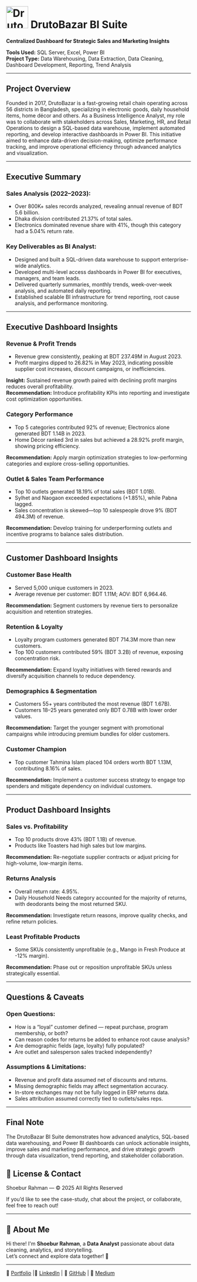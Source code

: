 # <img src="assets/drutobazar-high-resolution-logo-grayscale-transparento.png" alt="DrutoBazar Logo" width="60"/> DrutoBazar BI Suite
**Centralized Dashboard for Strategic Sales and Marketing Insights**

**Tools Used:** SQL Server, Excel, Power BI  
**Project Type:** Data Warehousing, Data Extraction, Data Cleaning, Dashboard Development, Reporting, Trend Analysis  

---

## Project Overview  
Founded in 2017, DrutoBazar is a fast-growing retail chain operating across 56 districts in Bangladesh, specializing in electronic goods, daily household items, home décor and others. As a Business Intelligence Analyst, my role was to collaborate with stakeholders across Sales, Marketing, HR, and Retail Operations to design a SQL-based data warehouse, implement automated reporting, and develop interactive dashboards in Power BI. This initiative aimed to enhance data-driven decision-making, optimize performance tracking, and improve operational efficiency through advanced analytics and visualization.

---

## Executive Summary  

### Sales Analysis (2022–2023):
- Over 800K+ sales records analyzed, revealing annual revenue of BDT 5.6 billion.  
- Dhaka division contributed 21.37% of total sales.  
- Electronics dominated revenue share with 41%, though this category had a 5.04% return rate.  

### Key Deliverables as BI Analyst:
- Designed and built a SQL-driven data warehouse to support enterprise-wide analytics.  
- Developed multi-level access dashboards in Power BI for executives, managers, and team leads.  
- Delivered quarterly summaries, monthly trends, week-over-week analysis, and automated daily reporting.  
- Established scalable BI infrastructure for trend reporting, root cause analysis, and performance monitoring.  

---

## Executive Dashboard Insights  

### Revenue & Profit Trends  
- Revenue grew consistently, peaking at BDT 237.49M in August 2023.  
- Profit margins dipped to 26.82% in May 2023, indicating possible supplier cost increases, discount campaigns, or inefficiencies.  

**Insight:** Sustained revenue growth paired with declining profit margins reduces overall profitability.  
**Recommendation:** Introduce profitability KPIs into reporting and investigate cost optimization opportunities.  

### Category Performance  
- Top 5 categories contributed 92% of revenue; Electronics alone generated BDT 1.14B in 2023.  
- Home Décor ranked 3rd in sales but achieved a 28.92% profit margin, showing pricing efficiency.  

**Recommendation:** Apply margin optimization strategies to low-performing categories and explore cross-selling opportunities.  

### Outlet & Sales Team Performance  
- Top 10 outlets generated 18.19% of total sales (BDT 1.01B).  
- Sylhet and Naogaon exceeded expectations (+1.85%), while Pabna lagged.  
- Sales concentration is skewed—top 10 salespeople drove 9% (BDT 494.3M) of revenue.  

**Recommendation:** Develop training for underperforming outlets and incentive programs to balance sales distribution.  

---

## Customer Dashboard Insights  

### Customer Base Health  
- Served 5,000 unique customers in 2023.  
- Average revenue per customer: BDT 1.11M; AOV: BDT 6,964.46.  

**Recommendation:** Segment customers by revenue tiers to personalize acquisition and retention strategies.  

### Retention & Loyalty  
- Loyalty program customers generated BDT 714.3M more than new customers.  
- Top 100 customers contributed 59% (BDT 3.2B) of revenue, exposing concentration risk.  

**Recommendation:** Expand loyalty initiatives with tiered rewards and diversify acquisition channels to reduce dependency.  

### Demographics & Segmentation  
- Customers 55+ years contributed the most revenue (BDT 1.67B).  
- Customers 18–25 years generated only BDT 0.78B with lower order values.  

**Recommendation:** Target the younger segment with promotional campaigns while introducing premium bundles for older customers.  

### Customer Champion  
- Top customer Tahmina Islam placed 104 orders worth BDT 1.13M, contributing 8.16% of sales.  

**Recommendation:** Implement a customer success strategy to engage top spenders and mitigate dependency on individual customers.  

---

## Product Dashboard Insights  

### Sales vs. Profitability  
- Top 10 products drove 43% (BDT 1.1B) of revenue.  
- Products like Toasters had high sales but low margins.  

**Recommendation:** Re-negotiate supplier contracts or adjust pricing for high-volume, low-margin items.  

### Returns Analysis  
- Overall return rate: 4.95%.  
- Daily Household Needs category accounted for the majority of returns, with deodorants being the most returned SKU.  

**Recommendation:** Investigate return reasons, improve quality checks, and refine return policies.  

### Least Profitable Products  
- Some SKUs consistently unprofitable (e.g., Mango in Fresh Produce at -12% margin).  

**Recommendation:** Phase out or reposition unprofitable SKUs unless strategically essential.  

---

## Questions & Caveats  

### Open Questions:
- How is a “loyal” customer defined — repeat purchase, program membership, or both?  
- Can reason codes for returns be added to enhance root cause analysis?  
- Are demographic fields (age, loyalty) fully populated?  
- Are outlet and salesperson sales tracked independently?  

### Assumptions & Limitations:
- Revenue and profit data assumed net of discounts and returns.  
- Missing demographic fields may affect segmentation accuracy.  
- In-store exchanges may not be fully logged in ERP returns data.  
- Sales attribution assumed correctly tied to outlets/sales reps.  

---

## Final Note  
The DrutoBazar BI Suite demonstrates how advanced analytics, SQL-based data warehousing, and Power BI dashboards can unlock actionable insights, improve sales and marketing performance, and drive strategic growth through data visualization, trend reporting, and stakeholder collaboration.

## 📄 License & Contact

Shoebur Rahman — © 2025 All Rights Reserved

If you’d like to see the case-study, chat about the project, or collaborate, feel free to reach out!


---
## 🌟 About Me
Hi there! I'm **Shoebur Rahman**, a **Data Analyst** passionate about data cleaning, analytics, and storytelling.  
Let’s connect and explore data together! 🚀

---
🔗 [Portfolio](https://shoeburrahman.com) |🔗 [LinkedIn](https://www.linkedin.com/in/shoeburrahman/) | 🔗 [GitHub](https://github.com/AnalystShoeb) | 🔗 [Medium](https://medium.com/@analystshoeb)
